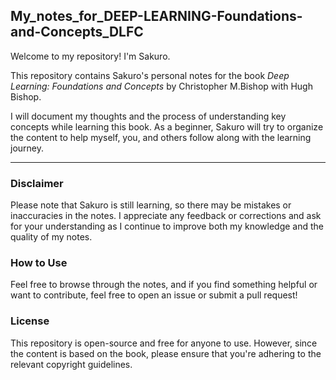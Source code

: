 ## My_notes_for_DEEP-LEARNING-Foundations-and-Concepts_DLFC
Welcome to my repository! I'm Sakuro.

This repository contains Sakuro's personal notes for the book *Deep Learning: Foundations and Concepts* by Christopher M.Bishop with Hugh Bishop.

I will document my thoughts and the process of understanding key concepts while learning this book.
As a beginner, Sakuro will try to organize the content to help myself, you, and others follow along with the learning journey.

---

### Disclaimer
Please note that Sakuro is still learning, so there may be mistakes or inaccuracies in the notes.
I appreciate any feedback or corrections and ask for your understanding as I continue to improve both my knowledge and the quality of my notes.

### How to Use
Feel free to browse through the notes, and if you find something helpful or want to contribute, feel free to open an issue or submit a pull request!

### License
This repository is open-source and free for anyone to use.
However, since the content is based on the book, please ensure that you're adhering to the relevant copyright guidelines.

